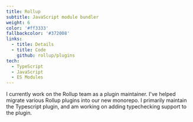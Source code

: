 ```yaml
---
title: Rollup
subtitle: JavaScript module bundler
weight: 6
color: '#ff3333'
fallbackcolor: '#372008'
links:
  - title: Details
  - title: Code
    github: rollup/plugins
tech:
  - TypeScript
  - JavaScript
  - ES Modules
---
```


I currently work on the Rollup team as a plugin maintainer. I've helped migrate various Rollup plugins into our new monorepo. I primarily maintain the Typescript plugin, and am working on adding typechecking support to the plugin.
